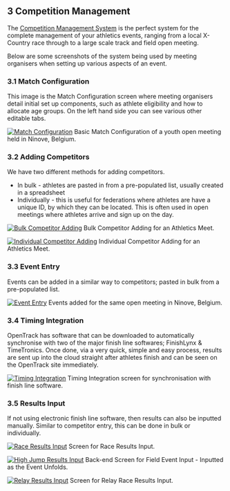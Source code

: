 	
## __3__ Competition Management

The <a href="/product/comnpetition-management.html">Competition Management System</a> is the perfect system for the complete management of your athletics events, ranging from a local X-Country race through to a large scale track and field open meeting. 

Below are some screenshots of the system being used by meeting organisers when setting up various aspects of an event. 

### 3.1 Match Configuration

This image is the Match Configuration screen where meeting organisers detail initial set up components, such as athlete eligibility and how to allocate age groups. On the left hand side you can see various other editable tabs. 

[![Match Configuration](http://file.opentrack.run/productimages/competition/ipad/ipad%20images/match_con_ipad_black_landscape.png)](http://file.opentrack.run/productimages/competition/ipad/ipad%20images/match_con_ipad_black_landscape.png)
Basic Match Configuration of a youth open meeting held in Ninove, Belgium.

### 3.2 Adding Competitors

We have two different methods for adding competitors. 

* In bulk - athletes are pasted in from a pre-populated list, usually created in a spreadsheet
* Individually - this is useful for federations where athletes are have a unique ID, by which they can be located. This is often used in open meetings where athletes arrive and sign up on the day. 

[![Bulk Competitor Adding](http://file.opentrack.run/productimages/competition/ipad/ipad%20images/competitor_bulk_adding_ipad_black_landscape.png)](http://file.opentrack.run/productimages/competition/ipad/ipad%20images/competitor_bulk_adding_ipad_black_landscape.png)
Bulk Competitor Adding for an Athletics Meet.

[![Individual Competitor Adding](http://file.opentrack.run/productimages/competition/ipad/ipad%20images/competitor_adding_ipad_black_landscape.png)](http://file.opentrack.run/productimages/competition/ipad/ipad%20images/competitor_adding_ipad_black_landscape.png)
Individual Competitor Adding for an Athletics Meet.

### 3.3 Event Entry

Events can be added in a similar way to competitors; pasted in bulk from a pre-populated list. 

[![Event Entry](http://file.opentrack.run/productimages/competition/ipad/ipad%20images/event_entry_list_ipad_black_landscape.png)](http://file.opentrack.run/productimages/competition/ipad/ipad%20images/event_entry_list_ipad_black_landscape.png)
Events added for the same open meeting in Ninove, Belgium.

### 3.4 Timing Integration

OpenTrack has software that can be downloaded to automatically synchronise with two of the major finish line softwares; FinishLynx & TimeTronics. Once done, via a very quick, simple and easy process, results are sent up into the cloud straight after athletes finish and can be seen on the OpenTrack site immediately. 

[![Timing Integration](http://file.opentrack.run/productimages/competition/ipad/ipad%20images/timing_integration_ipad_black_landscape.png)](http://file.opentrack.run/productimages/competition/ipad/ipad%20images/timing_integration_ipad_black_landscape.png)
Timing Integration screen for synchronisation with finish line software. 

### 3.5 Results Input

If not using electronic finish line software, then results can also be inputted manually. Similar to competitor entry, this can be done in bulk or individually. 

[![Race Results Input](http://file.opentrack.run/productimages/competition/ipad/ipad%20images/race_results_input_ipad_black_landscape.png)](http://file.opentrack.run/productimages/competition/ipad/ipad%20images/race_results_input_ipad_black_landscape.png)
Screen for Race Results Input. 

[![High Jump Results Input](http://file.opentrack.run/productimages/competition/ipad/ipad%20images/high_jump_input_ipad_black_landscape.png)](http://file.opentrack.run/productimages/competition/ipad/ipad%20images/high_jump_input_ipad_black_landscape.png)
Back-end Screen for Field Event Input - Inputted as the Event Unfolds. 

[![Relay Results Input](http://file.opentrack.run/productimages/competition/ipad/ipad%20images/relay_result_input_ipad_black_landscape.png)](http://file.opentrack.run/productimages/competition/ipad/ipad%20images/relay_result_input_ipad_black_landscape.png)
Screen for Relay Race Results Input. 
